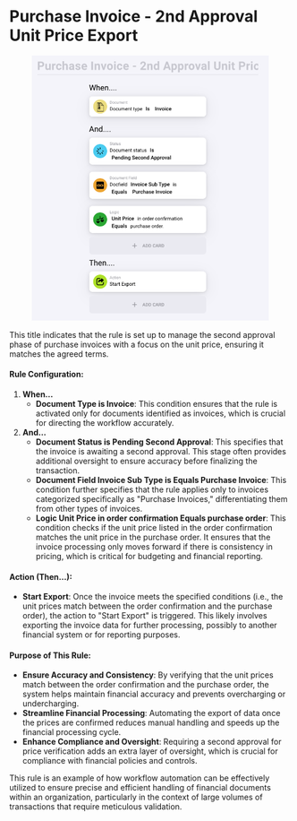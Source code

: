 # Purchase Invoice - 2nd Approval Unit Price Export

<figure><img src="../../../.gitbook/assets/Bildschirmfoto 2024-05-03 um 14.59.02.png" alt=""><figcaption></figcaption></figure>

This title indicates that the rule is set up to manage the second approval phase of purchase invoices with a focus on the unit price, ensuring it matches the agreed terms.

#### Rule Configuration:

1. **When…**
   * **Document Type is Invoice**: This condition ensures that the rule is activated only for documents identified as invoices, which is crucial for directing the workflow accurately.
2. **And…**
   * **Document Status is Pending Second Approval**: This specifies that the invoice is awaiting a second approval. This stage often provides additional oversight to ensure accuracy before finalizing the transaction.
   * **Document Field Invoice Sub Type is Equals Purchase Invoice**: This condition further specifies that the rule applies only to invoices categorized specifically as "Purchase Invoices," differentiating them from other types of invoices.
   * **Logic Unit Price in order confirmation Equals purchase order**: This condition checks if the unit price listed in the order confirmation matches the unit price in the purchase order. It ensures that the invoice processing only moves forward if there is consistency in pricing, which is critical for budgeting and financial reporting.

#### Action (Then…):

* **Start Export**: Once the invoice meets the specified conditions (i.e., the unit prices match between the order confirmation and the purchase order), the action to "Start Export" is triggered. This likely involves exporting the invoice data for further processing, possibly to another financial system or for reporting purposes.

#### Purpose of This Rule:

* **Ensure Accuracy and Consistency**: By verifying that the unit prices match between the order confirmation and the purchase order, the system helps maintain financial accuracy and prevents overcharging or undercharging.
* **Streamline Financial Processing**: Automating the export of data once the prices are confirmed reduces manual handling and speeds up the financial processing cycle.
* **Enhance Compliance and Oversight**: Requiring a second approval for price verification adds an extra layer of oversight, which is crucial for compliance with financial policies and controls.

This rule is an example of how workflow automation can be effectively utilized to ensure precise and efficient handling of financial documents within an organization, particularly in the context of large volumes of transactions that require meticulous validation.

